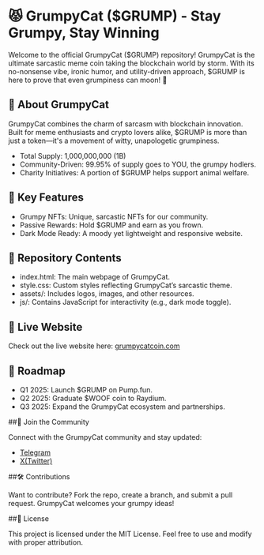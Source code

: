 # 😾 GrumpyCat ($GRUMP) - Stay Grumpy, Stay Winning

Welcome to the official GrumpyCat ($GRUMP) repository! GrumpyCat is the ultimate sarcastic meme coin taking the blockchain world by storm. With its no-nonsense vibe, ironic humor, and utility-driven approach, $GRUMP is here to prove that even grumpiness can moon! 🚀

## 🐾 About GrumpyCat

GrumpyCat combines the charm of sarcasm with blockchain innovation. Built for meme enthusiasts and crypto lovers alike, $GRUMP is more than just a token—it's a movement of witty, unapologetic grumpiness.

- Total Supply: 1,000,000,000 (1B)
- Community-Driven: 99.95% of supply goes to YOU, the grumpy hodlers.
- Charity Initiatives: A portion of $GRUMP helps support animal welfare.

## 🌟 Key Features

- Grumpy NFTs: Unique, sarcastic NFTs for our community.
- Passive Rewards: Hold $GRUMP and earn as you frown.
- Dark Mode Ready: A moody yet lightweight and responsive website.

## 📄 Repository Contents

- index.html: The main webpage of GrumpyCat.
- style.css: Custom styles reflecting GrumpyCat’s sarcastic theme.
- assets/: Includes logos, images, and other resources.
- js/: Contains JavaScript for interactivity (e.g., dark mode toggle).

## 🔗 Live Website

Check out the live website here: [grumpycatcoin.com](https://grampycatcoin.com)

## 🚀 Roadmap

- Q1 2025: Launch $GRUMP on Pump.fun.
- Q2 2025: Graduate $WOOF coin to Raydium.
- Q3 2025: Expand the GrumpyCat ecosystem and partnerships.

##🤝 Join the Community

Connect with the GrumpyCat community and stay updated:

- [Telegram](https://t.me/grampycatcoin)
- [X(Twitter)](https://x.com/grampycatcoin)

##🛠️ Contributions

Want to contribute? Fork the repo, create a branch, and submit a pull request. GrumpyCat welcomes your grumpy ideas!

##📜 License

This project is licensed under the MIT License. Feel free to use and modify with proper attribution.
